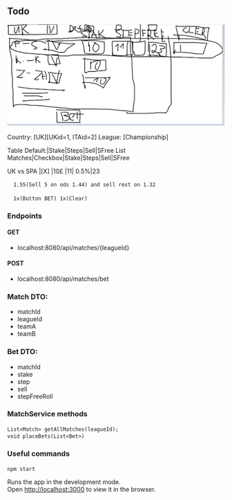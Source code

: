 ## Todo
![image](image_2023_12_23.png)

Country:
[UK][UKid=1, ITAid=2]
League:
[Championship]

Table
			 Default:|Stake|Steps|Sell|SFree
List Matches|Checkbox|Stake|Steps|Sell|SFree

UK vs SPA   |[X]      |10£ |11|   0.5%|23

      1.55(Sell 5 on ods 1.44) and sell rest on 1.32     
	  
	  1x(Button BET) 1x(Clear)

### Endpoints
#### GET
- localhost:8080/api/matches/{leagueId}
#### POST
- localhost:8080/api/matches/bet

### Match DTO:
- matchId
- leagueId
- teamA
- teamB

### Bet DTO:
- matchId
- stake
- step
- sell
- stepFreeRoll

### MatchService methods
```
List<Match> getAllMatches(leagueId);
void placeBets(List<Bet>)
```

### Useful commands 
`npm start`

Runs the app in the development mode.\
Open [http://localhost:3000](http://localhost:3000) to view it in the browser.